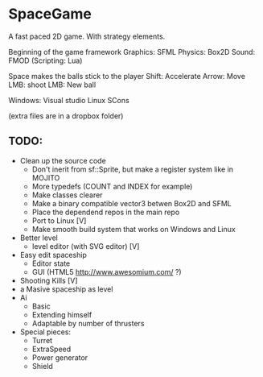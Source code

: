 SpaceGame
=========

A fast paced 2D game. With strategy elements.


Beginning of the game framework
Graphics: SFML
Physics: Box2D
Sound: FMOD
(Scripting: Lua)

Space makes the balls stick to the player
Shift: Accelerate
Arrow: Move
LMB: shoot
LMB: New ball

Windows: Visual studio
Linux SCons

(extra files are in a dropbox folder)

TODO:
-----
- Clean up the source code
	- Don't inerit from sf::Sprite, but make a register system like in MOJITO
	- More typedefs (COUNT and INDEX for example)
	- Make classes clearer
	- Make a binary compatible vector3 betwen Box2D and SFML
	- Place the dependend repos in the main repo
	- Port to Linux [V]
	- Make smooth build system that works on Windows and Linux
- Better level
	- level editor (with SVG editor) [V]
- Easy edit spaceship
	- Editor state
	- GUI (HTML5 http://www.awesomium.com/ ?)
- Shooting Kills [V]
- a Masive spaceship as level
- Ai
	- Basic
	- Extending himself
	- Adaptable by number of thrusters
- Special pieces:
	- Turret
	- ExtraSpeed
	- Power generator
	- Shield
